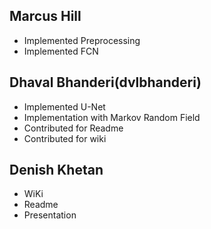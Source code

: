 ## Marcus Hill

- Implemented Preprocessing
- Implemented FCN

## Dhaval Bhanderi(dvlbhanderi)

- Implemented U-Net
- Implementation with Markov Random Field
- Contributed for Readme
- Contributed for wiki


## Denish Khetan

- WiKi
- Readme
- Presentation
